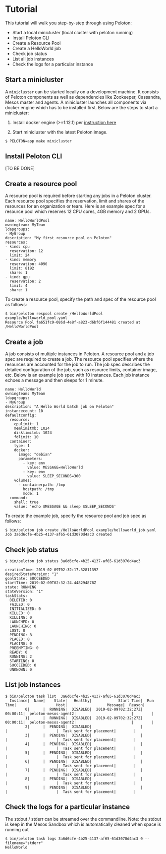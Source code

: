 # Tutorial

This tutorial will walk you step-by-step through using Peloton:

- Start a local minicluster (local cluster with peloton running)
- Install Peloton CLI
- Create a Resource Pool
- Create a HelloWorld job
- Check job status
- List all job instances
- Check the logs for a particular instance


## Start a minicluster
A `minicluster` can be started locally on a development machine. It
consists of Peloton components as well as dependencies like Zookeeper,
Cassandra, Mesos master and agents. A minicluster launches all
components via docker engine which has to be installed first. Below
are the steps to start a minicluster:

1. Install docker engine (>=1.12.1) per [instruction here](https://docs.docker.com/v17.12/install/)

2. Start minicluster with the latest Peloton image.

```
$ PELOTON=app make minicluster
```

## Install Peloton CLI
[TO BE DONE]

## Create a resource pool
A resource pool is required before starting any jobs in a Peloton
cluster. Each resource pool specifies the reservation, limit and
shares of the resources for an organization or team. Here is an
example spec for a resource pool which reserves 12 CPU cores, 4GB
memory and 2 GPUs.

```
name: HelloWorldPool
owningteam: MyTeam
ldapgroups:
- MyGroup
description: "My first resource pool on Peloton"
resources:
- kind: cpu
  reservation: 12
  limit: 24
- kind: memory
  reservation: 4096
  limit: 8192
  share: 1
- kind: gpu
  reservation: 2
  limit: 4
  share: 1
```

To create a resource pool, specify the path and spec of the resource pool as follows:
```
$ bin/peloton respool create /HelloWorldPool example/helloworld_pool.yaml
Resource Pool fa651fc9-086d-4e8f-a823-d6bf6f144481 created at /HelloWorldPool
```

## Create a job
A job consists of multiple instances in Peloton. A resource pool and a
job spec are required to create a job. The resource pool specifies
where the resources are accounted for the job to run. The job spec
describes the detailed configuration of the job, such as resource
limits, container image, etc. Below is an example job spec with 10
instances. Each job instance echoes a message and then sleeps for 1
minute.

```
name: HelloWorld
owningteam: MyTeam
ldapgroups:
- MyGroup
description: "A Hello World batch job on Peloton"
instancecount: 10
defaultconfig:
  resource:
    cpulimit: 1
    memlimitmb: 1024
    disklimitmb: 1024
    fdlimit: 10
  container:
    type: 1
    docker:
      image: "debian"
      parameters:
        - key: env
          value: MESSAGE=HelloWorld
        - key: env
          value: SLEEP_SECONDS=300
    volumes:
      - containerpath: /tmp
        hostpath: /tmp
        mode: 1
  command:
    shell: true
    value: 'echo $MESSAGE && sleep $SLEEP_SECONDS'

```

To create the example job, specify the resource pool and job spec as follows:

```
$ bin/peloton job create /HelloWorldPool example/helloworld_job.yaml
Job 3a6d6cfe-4b25-4137-af65-61d3070d4ac3 created
```

## Check job status

```
$ bin/peloton job status 3a6d6cfe-4b25-4137-af65-61d3070d4ac3

creationTime: 2019-02-09T02:32:17.3281139Z
desiredStateVersion: "1"
goalState: SUCCEEDED
startTime: 2019-02-09T02:32:24.448294878Z
state: RUNNING
stateVersion: "1"
taskStats:
  DELETED: 0
  FAILED: 0
  INITIALIZED: 0
  KILLED: 0
  KILLING: 0
  LAUNCHED: 0
  LAUNCHING: 0
  LOST: 0
  PENDING: 8
  PLACED: 0
  PLACING: 0
  PREEMPTING: 0
  READY: 0
  RUNNING: 2
  STARTING: 0
  SUCCEEDED: 0
  UNKNOWN: 0
```

##  List job instances
```
$ bin/peloton task list  3a6d6cfe-4b25-4137-af65-61d3070d4ac3
  Instance|  Name|    State|   Healthy|            Start Time|  Run Time|                  Host|                  Message|  Reason|
         0|      |  RUNNING|  DISABLED|  2019-02-09T02:32:27Z|  00:00:11|  peloton-mesos-agent2|                         |        |
         1|      |  RUNNING|  DISABLED|  2019-02-09T02:32:27Z|  00:00:11|  peloton-mesos-agent2|                         |        |
         2|      |  PENDING|  DISABLED|                      |          |                      |  Task sent for placement|        |
         3|      |  PENDING|  DISABLED|                      |          |                      |  Task sent for placement|        |
         4|      |  PENDING|  DISABLED|                      |          |                      |  Task sent for placement|        |
         5|      |  PENDING|  DISABLED|                      |          |                      |  Task sent for placement|        |
         6|      |  PENDING|  DISABLED|                      |          |                      |  Task sent for placement|        |
         7|      |  PENDING|  DISABLED|                      |          |                      |  Task sent for placement|        |
         8|      |  PENDING|  DISABLED|                      |          |                      |  Task sent for placement|        |
         9|      |  PENDING|  DISABLED|                      |          |                      |  Task sent for placement|        |
```

##  Check the logs for a particular instance
The stdout / stderr can be streamed over the commandline. 
Note: the stdout is keep in the Mesos Sandbox which is automatically cleaned when space is running out
```
$ bin/peloton task logs 3a6d6cfe-4b25-4137-af65-61d3070d4ac3 0 --filename="stderr"
HelloWorld
```
